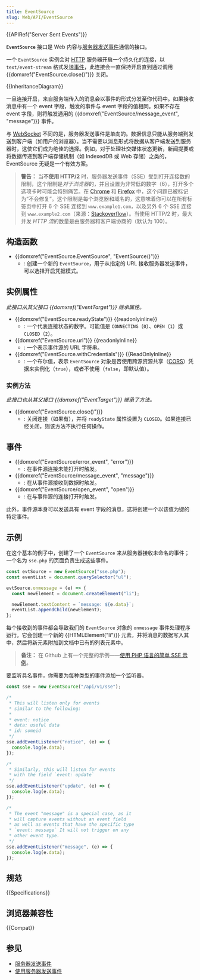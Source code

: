 ```yaml
---
title: EventSource
slug: Web/API/EventSource
---
```


{{APIRef("Server Sent Events")}}

**`EventSource`** 接口是 Web 内容与[服务器发送事件](/zh-CN/docs/Web/API/Server-sent_events)通信的接口。

一个 `EventSource` 实例会对 [HTTP](/zh-CN/docs/Web/HTTP) 服务器开启一个持久化的连接，以 `text/event-stream` 格式发送[事件](/zh-CN/docs/Learn/JavaScript/Building_blocks/Events)，此连接会一直保持开启直到通过调用 {{domxref("EventSource.close()")}} 关闭。

{{InheritanceDiagram}}

一旦连接开启，来自服务端传入的消息会以事件的形式分发至你代码中。如果接收消息中有一个 event 字段，触发的事件与 event 字段的值相同。如果不存在 event 字段，则将触发通用的 {{domxref("EventSource/message_event", "message")}} 事件。

与 [WebSocket](/zh-CN/docs/Web/API/WebSockets_API) 不同的是，服务器发送事件是单向的。数据信息只能从服务端到发送到客户端（如用户的浏览器）。当不需要以消息形式将数据从客户端发送到服务器时，这使它们成为绝佳的选择。例如，对于处理社交媒体状态更新，新闻提要或将数据传递到客户端存储机制（如 IndexedDB 或 Web 存储）之类的，EventSource 无疑是一个有效方案。

> **警告：** 当**不使用 HTTP/2** 时，服务器发送事件（SSE）受到打开连接数的限制，这个限制是*对于浏览器*的，并且设置为非常低的数字（6），打开多个选项卡时可能会特别痛苦。在 [Chrome](https://crbug.com/275955) 和 [Firefox](https://bugzil.la/906896) 中，这个问题已被标记为“不会修复”。这个限制是每个浏览器和域名的，这意味着你可以在所有标签页中打开 6 个 SSE 连接到 `www.example1.com`，以及另外 6 个 SSE 连接到 `www.example2.com`（来源：[Stackoverflow](https://stackoverflow.com/questions/5195452/websockets-vs-server-sent-events-eventsource/5326159)）。当使用 HTTP/2 时，最大并发 *HTTP 流*的数量是由服务器和客户端协商的（默认为 100）。

## 构造函数

- {{domxref("EventSource.EventSource", "EventSource()")}}
  - : 创建一个新的 `EventSource`，用于从指定的 URL 接收服务器发送事件，可以选择开启凭据模式。

## 实例属性

_此接口从其父接口 {{domxref("EventTarget")}} 继承属性。_

- {{domxref("EventSource.readyState")}} {{readonlyinline}}
  - : 一个代表连接状态的数字。可能值是 `CONNECTING`（`0`）、`OPEN`（`1`）或 `CLOSED`（`2`）。
- {{domxref("EventSource.url")}} {{readonlyinline}}
  - : 一个表示事件源的 URL 字符串。
- {{domxref("EventSource.withCredentials")}} {{ReadOnlyInline}}
  - : 一个布尔值，表示 `EventSource` 对象是否使用跨源资源共享（[CORS](/zh-CN/docs/Web/HTTP/CORS)）凭据来实例化（`true`），或者不使用（`false`，即默认值）。

### 实例方法

_此接口也从其父接口 {{domxref("EventTarget")}} 继承了方法。_

- {{domxref("EventSource.close()")}}
  - : 关闭连接（如果有），并将 `readyState` 属性设置为 `CLOSED`。如果连接已经关闭，则该方法不执行任何操作。

## 事件

- {{domxref("EventSource/error_event", "error")}}
  - : 在事件源连接未能打开时触发。
- {{domxref("EventSource/message_event", "message")}}
  - : 在从事件源接收到数据时触发。
- {{domxref("EventSource/open_event", "open")}}
  - : 在与事件源的连接打开时触发。

此外，事件源本身可以发送具有 event 字段的消息，这将创建一个以该值为键的特定事件。

## 示例

在这个基本的例子中，创建了一个 `EventSource` 来从服务器接收未命名的事件；一个名为 `sse.php` 的页面负责生成这些事件。

```js
const evtSource = new EventSource("sse.php");
const eventList = document.querySelector("ul");

evtSource.onmessage = (e) => {
  const newElement = document.createElement("li");

  newElement.textContent = `message: ${e.data}`;
  eventList.appendChild(newElement);
};
```

每个接收到的事件都会导致我们的 `EventSource` 对象的 `onmessage` 事件处理程序运行。它会创建一个新的 {{HTMLElement("li")}} 元素，并将消息的数据写入其中，然后将新元素附加到文档中已有的列表元素中。

> **备注：** 在 Github 上有一个完整的示例——[使用 PHP 语言的简单 SSE 示例](https://github.com/mdn/dom-examples/tree/main/server-sent-events)。

要监听具名事件，你需要为每种类型的事件添加一个监听器。

```js
const sse = new EventSource("/api/v1/sse");

/*
 * This will listen only for events
 * similar to the following:
 *
 * event: notice
 * data: useful data
 * id: someid
 */
sse.addEventListener("notice", (e) => {
  console.log(e.data);
});

/*
 * Similarly, this will listen for events
 * with the field `event: update`
 */
sse.addEventListener("update", (e) => {
  console.log(e.data);
});

/*
 * The event "message" is a special case, as it
 * will capture events without an event field
 * as well as events that have the specific type
 * `event: message` It will not trigger on any
 * other event type.
 */
sse.addEventListener("message", (e) => {
  console.log(e.data);
});
```

## 规范

{{Specifications}}

## 浏览器兼容性

{{Compat}}

## 参见

- [服务器发送事件](/zh-CN/docs/Web/API/Server-sent_events)
- [使用服务器发送事件](/zh-CN/Server-sent_events/Using_server-sent_events)
